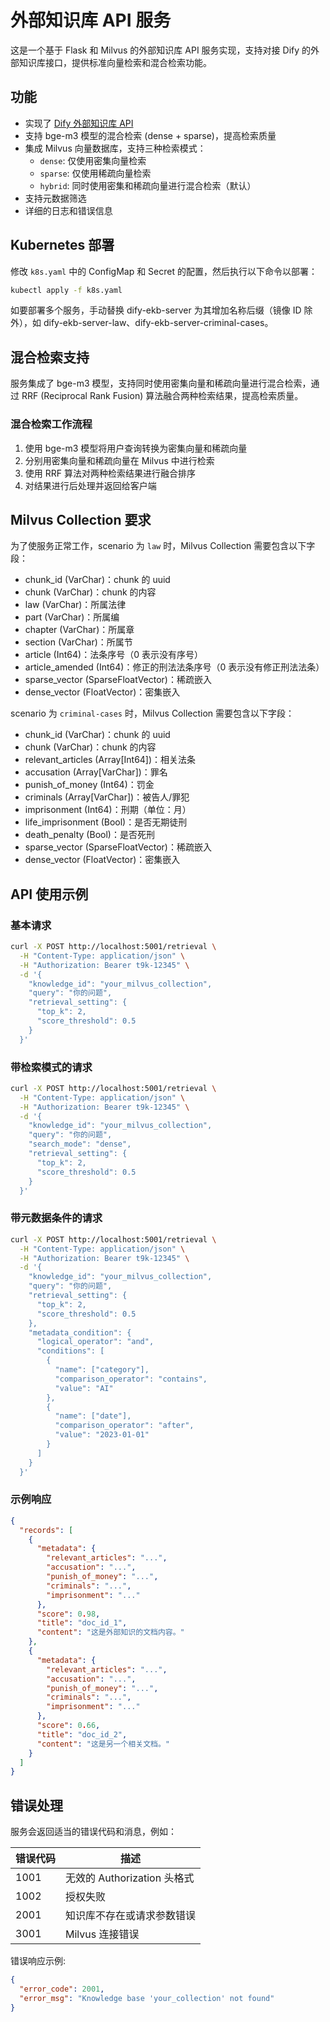 # 外部知识库 API 服务

这是一个基于 Flask 和 Milvus 的外部知识库 API 服务实现，支持对接 Dify 的外部知识库接口，提供标准向量检索和混合检索功能。

## 功能

- 实现了 [Dify 外部知识库 API](https://docs.dify.ai/zh-hans/guides/knowledge-base/api-documentation/external-knowledge-api-documentation)
- 支持 bge-m3 模型的混合检索 (dense + sparse)，提高检索质量
- 集成 Milvus 向量数据库，支持三种检索模式：
  - `dense`: 仅使用密集向量检索
  - `sparse`: 仅使用稀疏向量检索
  - `hybrid`: 同时使用密集和稀疏向量进行混合检索（默认）
- 支持元数据筛选
- 详细的日志和错误信息

## Kubernetes 部署

修改 `k8s.yaml` 中的 ConfigMap 和 Secret 的配置，然后执行以下命令以部署：

```bash
kubectl apply -f k8s.yaml
```

如要部署多个服务，手动替换 dify-ekb-server 为其增加名称后缀（镜像 ID 除外），如 dify-ekb-server-law、dify-ekb-server-criminal-cases。

## 混合检索支持

服务集成了 bge-m3 模型，支持同时使用密集向量和稀疏向量进行混合检索，通过 RRF (Reciprocal Rank Fusion) 算法融合两种检索结果，提高检索质量。

### 混合检索工作流程

1. 使用 bge-m3 模型将用户查询转换为密集向量和稀疏向量
2. 分别用密集向量和稀疏向量在 Milvus 中进行检索
3. 使用 RRF 算法对两种检索结果进行融合排序
4. 对结果进行后处理并返回给客户端

## Milvus Collection 要求

为了使服务正常工作，scenario 为 `law` 时，Milvus Collection 需要包含以下字段：

* chunk_id (VarChar)：chunk 的 uuid
* chunk (VarChar)：chunk 的内容
* law (VarChar)：所属法律
* part (VarChar)：所属编
* chapter (VarChar)：所属章
* section (VarChar)：所属节
* article (Int64)：法条序号（0 表示没有序号）
* article_amended (Int64)：修正的刑法法条序号（0 表示没有修正刑法法条）
* sparse_vector (SparseFloatVector)：稀疏嵌入
* dense_vector	(FloatVector)：密集嵌入

scenario 为 `criminal-cases` 时，Milvus Collection 需要包含以下字段：

* chunk_id (VarChar)：chunk 的 uuid
* chunk (VarChar)：chunk 的内容
* relevant_articles (Array[Int64])：相关法条
* accusation (Array[VarChar])：罪名
* punish_of_money (Int64)：罚金
* criminals (Array[VarChar])：被告人/罪犯
* imprisonment (Int64)：刑期（单位：月）
* life_imprisonment (Bool)：是否无期徒刑
* death_penalty (Bool)：是否死刑
* sparse_vector (SparseFloatVector)：稀疏嵌入
* dense_vector	(FloatVector)：密集嵌入

## API 使用示例

### 基本请求

```bash
curl -X POST http://localhost:5001/retrieval \
  -H "Content-Type: application/json" \
  -H "Authorization: Bearer t9k-12345" \
  -d '{
    "knowledge_id": "your_milvus_collection",
    "query": "你的问题",
    "retrieval_setting": {
      "top_k": 2,
      "score_threshold": 0.5
    }
  }'
```

### 带检索模式的请求

```bash
curl -X POST http://localhost:5001/retrieval \
  -H "Content-Type: application/json" \
  -H "Authorization: Bearer t9k-12345" \
  -d '{
    "knowledge_id": "your_milvus_collection",
    "query": "你的问题",
    "search_mode": "dense",
    "retrieval_setting": {
      "top_k": 2,
      "score_threshold": 0.5
    }
  }'
```

### 带元数据条件的请求

```bash
curl -X POST http://localhost:5001/retrieval \
  -H "Content-Type: application/json" \
  -H "Authorization: Bearer t9k-12345" \
  -d '{
    "knowledge_id": "your_milvus_collection",
    "query": "你的问题",
    "retrieval_setting": {
      "top_k": 2,
      "score_threshold": 0.5
    },
    "metadata_condition": {
      "logical_operator": "and",
      "conditions": [
        {
          "name": ["category"],
          "comparison_operator": "contains",
          "value": "AI"
        },
        {
          "name": ["date"],
          "comparison_operator": "after",
          "value": "2023-01-01"
        }
      ]
    }
  }'
```

### 示例响应

```json
{
  "records": [
    {
      "metadata": {
        "relevant_articles": "...",
        "accusation": "...",
        "punish_of_money": "...",
        "criminals": "...",
        "imprisonment": "..."
      },
      "score": 0.98,
      "title": "doc_id_1",
      "content": "这是外部知识的文档内容。"
    },
    {
      "metadata": {
        "relevant_articles": "...",
        "accusation": "...",
        "punish_of_money": "...",
        "criminals": "...",
        "imprisonment": "..."
      },
      "score": 0.66,
      "title": "doc_id_2",
      "content": "这是另一个相关文档。"
    }
  ]
}
```

## 错误处理

服务会返回适当的错误代码和消息，例如：

| 错误代码 | 描述                        |
| -------- | --------------------------- |
| 1001     | 无效的 Authorization 头格式 |
| 1002     | 授权失败                    |
| 2001     | 知识库不存在或请求参数错误  |
| 3001     | Milvus 连接错误             |

错误响应示例:

```json
{
  "error_code": 2001,
  "error_msg": "Knowledge base 'your_collection' not found"
}
```
